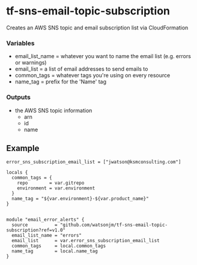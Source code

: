 # tf-sns-email-topic-subscription
Creates an AWS SNS topic and email subscription list via CloudFormation

### Variables
- email_list_name = whatever you want to name the email list (e.g. errors or warnings)
- email_list = a list of email addresses to send emails to
- common_tags = whatever tags you're using on every resource
- name_tag = prefix for the 'Name' tag

### Outputs
- the AWS SNS topic information
    - arn
    - id
    - name


## Example
```
error_sns_subscription_email_list = ["jwatson@ksmconsulting.com"]

locals {
  common_tags = {
    repo        = var.gitrepo
    environment = var.environment
  }
  name_tag = "${var.environment}-${var.product_name}"
}


module "email_error_alerts" {
  source          = "github.com/watsonjm/tf-sns-email-topic-subscription?ref=v1.0"
  email_list_name = "errors"
  email_list      = var.error_sns_subscription_email_list
  common_tags     = local.common_tags
  name_tag        = local.name_tag
}
```